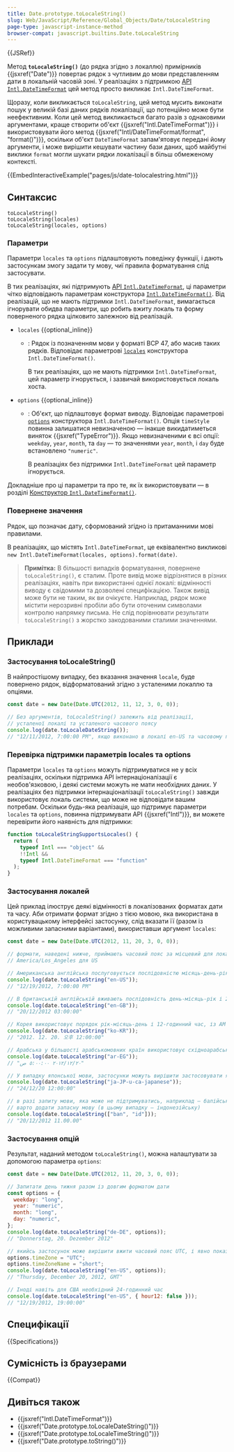 ```yaml
---
title: Date.prototype.toLocaleString()
slug: Web/JavaScript/Reference/Global_Objects/Date/toLocaleString
page-type: javascript-instance-method
browser-compat: javascript.builtins.Date.toLocaleString
---
```


{{JSRef}}

Метод **`toLocaleString()`** (до рядка згідно з локаллю) примірників {{jsxref("Date")}} повертає рядок з чутливим до мови представленням дати в локальній часовій зоні. У реалізаціях з підтримкою [API `Intl.DateTimeFormat`](/uk/docs/Web/JavaScript/Reference/Global_Objects/Intl/DateTimeFormat) цей метод просто викликає `Intl.DateTimeFormat`.

Щоразу, коли викликається `toLocaleString`, цей метод мусить виконати пошук у великій базі даних рядків локалізації, що потенційно може бути неефективним. Коли цей метод викликається багато разів з однаковими аргументами, краще створити об'єкт {{jsxref("Intl.DateTimeFormat")}} і використовувати його метод {{jsxref("Intl/DateTimeFormat/format", "format()")}}, оскільки об'єкт `DateTimeFormat` запам'ятовує передані йому аргументи, і може вирішити кешувати частину бази даних, щоб майбутні виклики `format` могли шукати рядки локалізації в більш обмеженому контексті.

{{EmbedInteractiveExample("pages/js/date-tolocalestring.html")}}

## Синтаксис

```js-nolint
toLocaleString()
toLocaleString(locales)
toLocaleString(locales, options)
```

### Параметри

Параметри `locales` та `options` підлаштовують поведінку функції, і дають застосункам змогу задати ту мову, чиї правила форматування слід застосувати.

В тих реалізаціях, які підтримують [API `Intl.DateTimeFormat`](/uk/docs/Web/JavaScript/Reference/Global_Objects/Intl/DateTimeFormat), ці параметри чітко відповідають параметрам конструктора [`Intl.DateTimeFormat()`](/uk/docs/Web/JavaScript/Reference/Global_Objects/Intl/DateTimeFormat/DateTimeFormat). Від реалізацій, що не мають підтримки `Intl.DateTimeFormat`, вимагається ігнорувати обидва параметри, що робить вжиту локаль та форму поверненого рядка цілковито залежною від реалізацій.

- `locales` {{optional_inline}}

  - : Рядок із позначенням мови у форматі BCP 47, або масив таких рядків. Відповідає параметрові [`locales`](/uk/docs/Web/JavaScript/Reference/Global_Objects/Intl/DateTimeFormat/DateTimeFormat#locales) конструктора `Intl.DateTimeFormat()`.

    В тих реалізаціях, що не мають підтримки `Intl.DateTimeFormat`, цей параметр ігнорується, і зазвичай використовується локаль хоста.

- `options` {{optional_inline}}

  - : Об'єкт, що підлаштовує формат виводу. Відповідає параметрові [`options`](/uk/docs/Web/JavaScript/Reference/Global_Objects/Intl/DateTimeFormat/DateTimeFormat#options) конструктора `Intl.DateTimeFormat()`. Опція `timeStyle` повинна залишатися невизначеною — інакше викидатиметься виняток {{jsxref("TypeError")}}. Якщо невизначеними є всі опції: `weekday`, `year`, `month`, та `day` — то значеннями `year`, `month`, і `day` буде встановлено `"numeric"`.

    В реалізаціях без підтримки `Intl.DateTimeFormat` цей параметр ігнорується.

Докладніше про ці параметри та про те, як їх використовувати — в розділі [Конструктор `Intl.DateTimeFormat()`](/uk/docs/Web/JavaScript/Reference/Global_Objects/Intl/DateTimeFormat/DateTimeFormat).

### Повернене значення

Рядок, що позначає дату, сформований згідно із притаманними мові правилами.

В реалізаціях, що містять `Intl.DateTimeFormat`, це еквівалентно викликові `new Intl.DateTimeFormat(locales, options).format(date)`.

> **Примітка:** В більшості випадків форматування, повернене `toLocaleString()`, є сталим. Проте вивід може відрізнятися в різних реалізаціях, навіть при використанні однієї локалі: відмінності виводу є свідомими та дозволені специфікацією. Також вивід може бути не таким, як ви очікуєте. Наприклад, рядок може містити нерозривні пробіли або бути оточеним символами контролю напрямку письма. Не слід порівнювати результати `toLocaleString()` з жорстко закодованими сталими значеннями.

## Приклади

### Застосування toLocaleString()

В найпростішому випадку, без вказання значення `locale`, буде повернено рядок, відформатований згідно з усталеними локаллю та опціями.

```js
const date = new Date(Date.UTC(2012, 11, 12, 3, 0, 0));

// Без аргументів, toLocaleString() залежить від реалізації,
// усталеної локалі та усталеного часового поясу
console.log(date.toLocaleDateString());
// "12/11/2012, 7:00:00 PM", якщо виконано в локалі en-US та часовому поясі America/Los_Angeles
```

### Перевірка підтримки параметрів locales та options

Параметри `locales` та `options` можуть підтримуватися не у всіх реалізаціях, оскільки підтримка API інтернаціоналізації є необов'язковою, і деякі системи можуть не мати необхідних даних. У реалізаціях без підтримки інтернаціоналізації `toLocaleString()` завжди використовує локаль системи, що може не відповідати вашим потребам. Оскільки будь-яка реалізація, що підтримує параметри `locales` та `options`, повинна підтримувати API {{jsxref("Intl")}}, ви можете перевірити його наявність для підтримки:

```js
function toLocaleStringSupportsLocales() {
  return (
    typeof Intl === "object" &&
    !!Intl &&
    typeof Intl.DateTimeFormat === "function"
  );
}
```

### Застосування локалей

Цей приклад ілюструє деякі відмінності в локалізованих форматах дати та часу. Аби отримати формат згідно з тією мовою, яка використана в користувацькому інтерфейсі застосунку, слід вказати її (разом із можливими запасними варіантами), використавши аргумент `locales`:

```js
const date = new Date(Date.UTC(2012, 11, 20, 3, 0, 0));

// формати, наведені нижче, приймають часовий пояс за місцевий для локалі;
// America/Los_Angeles для US

// Американська англійська послуговується послідовністю місяць-день-рік і 12-годинним часом, із AM чи PM
console.log(date.toLocaleString("en-US"));
// "12/19/2012, 7:00:00 PM"

// В британській англійській вживають послідовність день-місяць-рік і 24 годинним часом, без AM чи PM
console.log(date.toLocaleString("en-GB"));
// "20/12/2012 03:00:00"

// Корея використовує порядок рік-місяць-день і 12-годинний час, із AM чи PM
console.log(date.toLocaleString("ko-KR"));
// "2012. 12. 20. 오후 12:00:00"

// Арабська у більшості арабськомовних країн використовує східноарабські цифри
console.log(date.toLocaleString("ar-EG"));
// "٢٠‏/١٢‏/٢٠١٢ ٥:٠٠:٠٠ ص"

// У випадку японської мови, застосунки можуть вирішити застосовувати японський календар, у якому 2012 рік був 24 роком епохи Хейсей
console.log(date.toLocaleString("ja-JP-u-ca-japanese"));
// "24/12/20 12:00:00"

// в разі запиту мови, яка може не підтримуватись, наприклад — балійської,
// варто додати запасну мову (в цьому випадку — індонезійську)
console.log(date.toLocaleString(["ban", "id"]));
// "20/12/2012 11.00.00"
```

### Застосування опцій

Результат, наданий методом `toLocaleString()`, можна налаштувати за допомогою параметра `options`:

```js
const date = new Date(Date.UTC(2012, 11, 20, 3, 0, 0));

// Запитати день тижня разом із довгим форматом дати
const options = {
  weekday: "long",
  year: "numeric",
  month: "long",
  day: "numeric",
};
console.log(date.toLocaleString("de-DE", options));
// "Donnerstag, 20. Dezember 2012"

// якийсь застосунок може вирішити вжити часовий пояс UTC, і явно показати це
options.timeZone = "UTC";
options.timeZoneName = "short";
console.log(date.toLocaleString("en-US", options));
// "Thursday, December 20, 2012, GMT"

// Іноді навіть для США необхідний 24-годинний час
console.log(date.toLocaleString("en-US", { hour12: false }));
// "12/19/2012, 19:00:00"
```

## Специфікації

{{Specifications}}

## Сумісність із браузерами

{{Compat}}

## Дивіться також

- {{jsxref("Intl.DateTimeFormat")}}
- {{jsxref("Date.prototype.toLocaleDateString()")}}
- {{jsxref("Date.prototype.toLocaleTimeString()")}}
- {{jsxref("Date.prototype.toString()")}}
